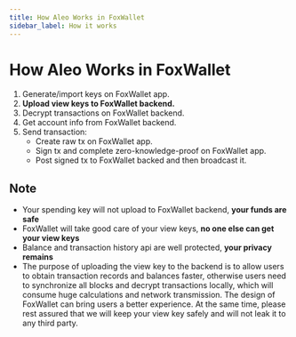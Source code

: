 ```yaml
---
title: How Aleo Works in FoxWallet
sidebar_label: How it works
---
```


# How Aleo Works in FoxWallet
1. Generate/import keys on FoxWallet app.
2. **Upload view keys to FoxWallet backend.**
3. Decrypt transactions on FoxWallet backend.
4. Get account info from FoxWallet backend.
5. Send transaction:
    * Create raw tx on FoxWallet app.
    * Sign tx and complete zero-knowledge-proof on FoxWallet app.
    * Post signed tx to FoxWallet backed and then broadcast it.

## Note
* Your spending key will not upload to FoxWallet backend, **your funds are safe**
* FoxWallet will take good care of your view keys, **no one else can get your view keys**
* Balance and transaction history api are well protected, **your privacy remains**
* The purpose of uploading the view key to the backend is to allow users to obtain transaction records and balances faster, otherwise users need to synchronize all blocks and decrypt transactions locally, which will consume huge calculations and network transmission. The design of FoxWallet can bring users a better experience. At the same time, please rest assured that we will keep your view key safely and will not leak it to any third party.

